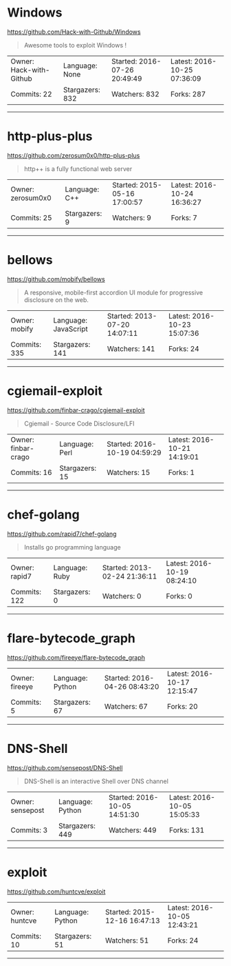 # Windows

https://github.com/Hack-with-Github/Windows
<blockquote>
Awesome tools to exploit Windows !
</blockquote>

<table>
<tr><td>Owner: Hack-with-Github</td>
    <td>Language: None</td>
    <td>Started: 2016-07-26 20:49:49</td>
    <td>Latest: 2016-10-25 07:36:09</td></tr>
<tr><td>Commits: 22</td>
    <td>Stargazers: 832</td>
    <td>Watchers: 832</td>
    <td>Forks: 287</td></tr>
</table>

---

# http-plus-plus

https://github.com/zerosum0x0/http-plus-plus
<blockquote>
http++ is a fully functional web server
</blockquote>

<table>
<tr><td>Owner: zerosum0x0</td>
    <td>Language: C++</td>
    <td>Started: 2015-05-16 17:00:57</td>
    <td>Latest: 2016-10-24 16:36:27</td></tr>
<tr><td>Commits: 25</td>
    <td>Stargazers: 9</td>
    <td>Watchers: 9</td>
    <td>Forks: 7</td></tr>
</table>

---

# bellows

https://github.com/mobify/bellows
<blockquote>
A responsive, mobile-first accordion UI module for progressive disclosure on the web.
</blockquote>

<table>
<tr><td>Owner: mobify</td>
    <td>Language: JavaScript</td>
    <td>Started: 2013-07-20 14:07:11</td>
    <td>Latest: 2016-10-23 15:07:36</td></tr>
<tr><td>Commits: 335</td>
    <td>Stargazers: 141</td>
    <td>Watchers: 141</td>
    <td>Forks: 24</td></tr>
</table>

---

# cgiemail-exploit

https://github.com/finbar-crago/cgiemail-exploit
<blockquote>
Cgiemail - Source Code Disclosure/LFI
</blockquote>

<table>
<tr><td>Owner: finbar-crago</td>
    <td>Language: Perl</td>
    <td>Started: 2016-10-19 04:59:29</td>
    <td>Latest: 2016-10-21 14:19:01</td></tr>
<tr><td>Commits: 16</td>
    <td>Stargazers: 15</td>
    <td>Watchers: 15</td>
    <td>Forks: 1</td></tr>
</table>

---

# chef-golang

https://github.com/rapid7/chef-golang
<blockquote>
Installs go programming language
</blockquote>

<table>
<tr><td>Owner: rapid7</td>
    <td>Language: Ruby</td>
    <td>Started: 2013-02-24 21:36:11</td>
    <td>Latest: 2016-10-19 08:24:10</td></tr>
<tr><td>Commits: 122</td>
    <td>Stargazers: 0</td>
    <td>Watchers: 0</td>
    <td>Forks: 0</td></tr>
</table>

---

# flare-bytecode_graph

https://github.com/fireeye/flare-bytecode_graph
<blockquote>
<no description>
</blockquote>

<table>
<tr><td>Owner: fireeye</td>
    <td>Language: Python</td>
    <td>Started: 2016-04-26 08:43:20</td>
    <td>Latest: 2016-10-17 12:15:47</td></tr>
<tr><td>Commits: 5</td>
    <td>Stargazers: 67</td>
    <td>Watchers: 67</td>
    <td>Forks: 20</td></tr>
</table>

---

# DNS-Shell

https://github.com/sensepost/DNS-Shell
<blockquote>
DNS-Shell is an interactive Shell over DNS channel
</blockquote>

<table>
<tr><td>Owner: sensepost</td>
    <td>Language: Python</td>
    <td>Started: 2016-10-05 14:51:30</td>
    <td>Latest: 2016-10-05 15:05:33</td></tr>
<tr><td>Commits: 3</td>
    <td>Stargazers: 449</td>
    <td>Watchers: 449</td>
    <td>Forks: 131</td></tr>
</table>

---

# exploit

https://github.com/huntcve/exploit
<blockquote>
<no description>
</blockquote>

<table>
<tr><td>Owner: huntcve</td>
    <td>Language: Python</td>
    <td>Started: 2015-12-16 16:47:13</td>
    <td>Latest: 2016-10-05 12:43:21</td></tr>
<tr><td>Commits: 10</td>
    <td>Stargazers: 51</td>
    <td>Watchers: 51</td>
    <td>Forks: 24</td></tr>
</table>

---

